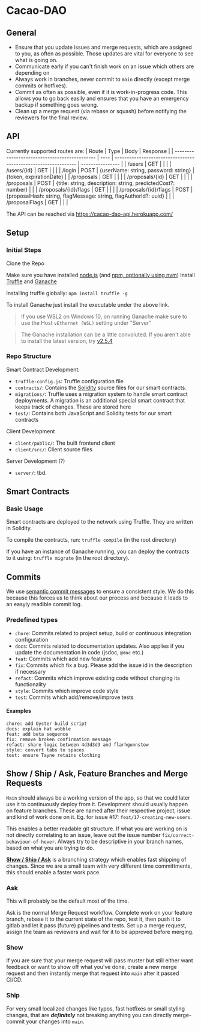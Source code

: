 # Cacao-DAO

## General

* Ensure that you update issues and merge requests, which are assigned to you, as often as possible. Those updates are vital for everyone to see what is going on.
* Communicate early if you can't finish work on an issue which others are depending on
* Always work in branches, never commit to `main` directly (except merge commits or hotfixes).
* Commit as often as possible, even if it is work-in-progress code. This allows you to go back easily and ensures that you have an emergency backup if something goes wrong.
* Clean up a merge request (via rebase or squash) before notifying the reviewers for the final review.

## API

Currently supported routes are:
| Route                                         | Type | Body                                                           | Response         |
| --------------------------------------------- | ---- | -------------------------------------------------------------- | ---------------- |
| /users                                        | GET  |                                                                |                  |
| /users/{id}                                   | GET  |                                                                |                  |
| /login                                        | POST | {userName: string, password: string}                         | {token, expirationDate} |
| /proposals                                     | GET  |                                                                |                  |
| /proposals/{id}                               | GET  |                                                                |                  |
| /proposals                                    | POST | {title: string, description: string, predictedCost?: number}  |                  |
| /proposals/{id}/flags                     | GET  |                                                                |                  |
| /proposals/{id}/flags                     | POST | {proposalHash: string, flagMessage: string, flagAuthorId?: uuid} |                  |
| /proposalFlags                                        | GET  |                                                                |                  |

The API can be reached via https://cacao-dao-api.herokuapp.com/

## Setup
### Initial Steps
Clone the Repo

Make sure you have installed [node.js](https://nodejs.org/en/) (and [npm, optionally using nvm](https://www.npmjs.com/package/npm))
Install [Truffle](https://trufflesuite.com/truffle/) and [Ganache](https://trufflesuite.com/ganache/)

Installing truffle globally:
`npm install truffle -g`

To install Ganache just install the executable under the above link.

> If you use WSL2 on Windows 10, on running Ganache make sure to use the Host `vEthernet (WSL)` setting under "Server"

>The Ganache installation can be a little convoluted. If you aren't able to install the latest version, try [v2.5.4](https://github.com/trufflesuite/ganache-ui/releases/tag/v2.5.4)

### Repo Structure
Smart Contract Development:
-   `truffle-config.js`: Truffle configuration file
-   `contracts/`: Contains the [Solidity](https://solidity.readthedocs.io/) source files for our smart contracts.
-   `migrations/`: Truffle uses a migration system to handle smart contract deployments. A migration is an additional special smart contract that keeps track of changes. These are stored here
-   `test/`: Contains both JavaScript and Solidity tests for our smart contracts

Client Development
-   `client/public/`: The built frontend client
-   `client/src/`: Client source files

Server Development (?)
- `server/`: tbd.

## Smart Contracts

### Basic Usage
Smart contracts are deployed to the network using Truffle.
They are written in Solidity.

To compile the contracts, run:
`truffle compile` (in the root directory)

If you have an instance of Ganache running, you can deploy the contracts to it using:
`truffle migrate` (in the root directory).


## Commits

We use [semantic commit messages](https://sparkbox.com/foundry/semantic_commit_messages) to ensure a consistent style. We do this because this forces us to think about our process and because it leads to an easyly readible commit log.

### Predefined types

* `chore`: Commits related to project setup, build or continuous integration configuration
* `docs`: Commits related to documentation updates. Also applies if you update the documentation in code (jsdoc, `@doc` etc.)
* `feat`: Commits which add new features
* `fix`: Commits which fix a bug. Please add the issue id in the description if necessary
* `refact`: Commits which improve existing code without changing its functionality
* `style`: Commits which improve code style
* `test`: Commits which add/remove/improve tests

#### Examples

``` console
chore: add Oyster build script
docs: explain hat wobble
feat: add beta sequence
fix: remove broken confirmation message
refact: share logic between 4d3d3d3 and flarhgunnstow
style: convert tabs to spaces
test: ensure Tayne retains clothing
```

## **Show / Ship / Ask**, Feature Branches and Merge Requests

`Main` should always be a working version of the app, so that we could later use it to continuously deploy from it.
Development should usually happen on feature branches. These are named after their respective project, issue and kind of work done on it.
Eg. for issue #17: `feat/17-creating-new-users`.

This enables a better readable git structure. If what you are working on is not directly correlating to an issue, leave out the issue number `fix/correct-behaviour-of-hover`. Always try to be descriptive in your branch names, based on what you are trying to do.

**[Show / Ship / Ask](https://martinfowler.com/articles/ship-show-ask.html)** is a branching strategy which enables fast shipping of changes.
Since we are a small team with very different time committments, this should enable a faster work pace.

### Ask
This will probably be the default most of the time.

Ask is the normal Merge Request workflow. Complete work on your feature branch, rebase it to the current state of the repo, test it, then push it to gitlab and let it pass (future) pipelines and tests. Set up a merge request, assign the team as reviewers and wait for it to be approved before merging.

### Show
If you are sure that your merge request will pass muster but still either want feedback or want to show off what you've done, create a new merge request and then instantly merge that request into `main` after it passed CI/CD.

### Ship
For very small localized changes like typos, fast hotfixes or small styling changes, that are ***definitely*** not breaking anything you can directly merge-commit your changes into `main`.

